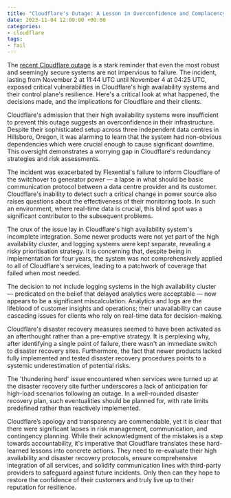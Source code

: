 ```yaml
---
title: "Cloudflare's Outage: A Lesson in Overconfidence and Complacency"
date: 2023-11-04 12:00:00 +00:00
categories:
- cloudflare
tags:
- fail
---
```


The [recent Cloudflare outage](https://blog.cloudflare.com/post-mortem-on-cloudflare-control-plane-and-analytics-outage/) is a stark reminder that even the most robust and seemingly secure systems are not impervious to failure. The incident, lasting from November 2 at 11:44 UTC until November 4 at 04:25 UTC, exposed critical vulnerabilities in Cloudflare's high availability systems and their control plane's resilience. Here's a critical look at what happened, the decisions made, and the implications for Cloudflare and their clients.

Cloudflare's admission that their high availability systems were insufficient to prevent this outage suggests an overconfidence in their infrastructure. Despite their sophisticated setup across three independent data centres in Hillsboro, Oregon, it was alarming to learn that the system had non-obvious dependencies which were crucial enough to cause significant downtime. This oversight demonstrates a worrying gap in Cloudflare's redundancy strategies and risk assessments.

The incident was exacerbated by Flexential's failure to inform Cloudflare of the switchover to generator power — a lapse in what should be basic communication protocol between a data centre provider and its customer. Cloudflare's inability to detect such a critical change in power source also raises questions about the effectiveness of their monitoring tools. In such an environment, where real-time data is crucial, this blind spot was a significant contributor to the subsequent problems.

The crux of the issue lay in Cloudflare's high availability system's incomplete integration. Some newer products were not yet part of the high availability cluster, and logging systems were kept separate, revealing a risky prioritisation strategy. It is concerning that, despite being in implementation for four years, the system was not comprehensively applied to all of Cloudflare's services, leading to a patchwork of coverage that failed when most needed.

The decision to not include logging systems in the high availability cluster — predicated on the belief that delayed analytics were acceptable — now appears to be a significant miscalculation. Analytics and logs are the lifeblood of customer insights and operations; their unavailability can cause cascading issues for clients who rely on real-time data for decision-making.

Cloudflare's disaster recovery measures seemed to have been activated as an afterthought rather than a pre-emptive strategy. It is perplexing why, after identifying a single point of failure, there wasn't an immediate switch to disaster recovery sites. Furthermore, the fact that newer products lacked fully implemented and tested disaster recovery procedures points to a systemic underestimation of potential risks.

The 'thundering herd' issue encountered when services were turned up at the disaster recovery site further underscores a lack of anticipation for high-load scenarios following an outage. In a well-rounded disaster recovery plan, such eventualities should be planned for, with rate limits predefined rather than reactively implemented.

Cloudflare’s apology and transparency are commendable, yet it is clear that there were significant lapses in risk management, communication, and contingency planning. While their acknowledgment of the mistakes is a step towards accountability, it's imperative that Cloudflare translates these hard-learned lessons into concrete actions. They need to re-evaluate their high availability and disaster recovery protocols, ensure comprehensive integration of all services, and solidify communication lines with third-party providers to safeguard against future incidents. Only then can they hope to restore the confidence of their customers and truly live up to their reputation for resilience.